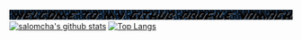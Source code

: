 ![Welcome](yamach.gif)
[![salomcha's github stats](https://github-readme-stats.vercel.app/api?username=salomcha&show_icons=true&title_color=00FF00&icon_color=008000&text_color=00FF00&bg_color=000000)](https://github.com/salomcha/)
[![Top Langs](https://github-readme-stats.vercel.app/api/top-langs/?username=salomcha&layout=compact&title_color=00FF00&icon_color=008000&text_color=00FF00&bg_color=000000)](https://github.com/salomcha/)
